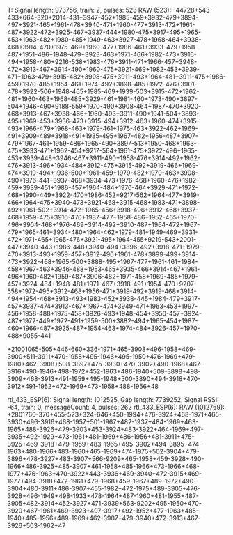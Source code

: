 


T: Signal length: 973756, train: 2, pulses: 523
RAW (523): -44728+543-433+664-320+2014-431+3947-452+1985-459+3932-479+3894-497+3921-465+1961-478+3940-471+1960-477+3913-472+1961-487+3922-472+3925-467+3937-444+1980-475+3917-495+1965-453+1963-482+1980-485+1949-463+3927-478+1968-464+3938-468+3914-470+1975-469+1960-477+1986-461+3933-479+1958-487+1951-486+1948-479+3923-463+1971-466+1982-473+3916-494+1958-480+9216-538+1983-476+3911-471+1966-457+3948-472+3913-467+3914-490+1960-475+3921-469+1982-453+3939-471+1963-479+3915-482+3908-475+3911-493+1964-481+3911-475+1986-459+1970-485+1954-461+1974-492+3898-485+1972-476+3901-478+3922-506+1948-465+1985-469+1939-503+3915-472+1962-481+1960-463+1968-485+3929-461+1981-460+1973-490+3897-504+1946-490+9188-559+1970-490+3908-464+1987-470+3920-468+3913-467+3938-466+1960-493+3911-490+1941-504+3893-495+1969-453+3936-473+3915-494+3912-463+1960-474+3915-493+1966-479+1968-463+1979-461+1975-463+3922-462+1969-491+3909-489+3918-491+1935-495+1967-482+1956-487+3907-479+1967-461+1959-486+1965-490+3897-513+1950-468+1963-475+3933-471+1962-454+9217-564+1961-475+3922-496+1965-453+3939-448+3946-467+3911-490+1958-476+3914-492+1962-476+3913-496+1934-484+3912-475+3915-492+3919-466+1969-474+3919-494+1936-500+1961-459+1979-482+1970-463+3908-490+1976-441+3937-468+3934-473+1976-468+1960-476+1982-459+3939-451+1986-457+1964-484+1970-464+3929-471+1972-468+1990-449+3922-470+1986-452+9217-562+1964-477+3919-466+1964-475+3940-473+3921-468+3915-468+1983-471+3898-492+1961-502+3914-472+1965-456+3918-496+3912-468+3937-468+1959-475+3916-470+1987-477+1958-486+1952-465+1970-496+3904-468+1976-469+3914-492+3910-487+1964-472+1967-479+1965-461+3934-480+1964-462+1979-481+1949-469+3931-472+1971-465+1965-476+3921-495+1964-455+9219-543+2001-447+3940-443+1986-448+3940-494+3896-492+3918-471+1979-470+3913-493+1959-457+3912-496+1961-478+3899-499+3914-473+3922-468+1965-500+3888-495+1967-477+1961-461+1984-458+1967-463+3946-488+1953-465+3935-466+3914-467+1961-496+1960-482+1959-487+3906-482+1971-458+1969-485+1979-457+3924-484+1948-481+1971-467+3918-491+1954-470+9207-558+1972-495+3912-468+1956-471+3919-492+3919-468+3914-494+1954-468+3913-493+1983-452+3938-445+1984-479+3917-457+3937-474+3913-467+1967-474+3949-471+1963-453+1997-456+1958-488+1975-458+3926-493+1948-454+3950-457+3924-487+1972-449+1972-491+1959-500+3882-494+1965-454+1987-460+1966-487+3925-487+1954-463+1974-484+3926-457+1970-488+9055-441

+21001065-505+446-660+336-1971+465-3908+496-1958+469-3900+511-3911+470-1958+495-1946+495-1950+476-1969+479-1980+462-3908+508-3897+475-3930+470-3902+490-1968+467-3916+490-1946+498-1972+452-1963+486-1940+509-3898+498-3909+468-3913+491-1959+495-1948+500-3890+494-3918+470-3912+491-1952+472-1969+473-1958+488-1956+48

rtl_433_ESP(6): Signal length: 1012525, Gap length: 7739252, Signal RSSI: -64, train: 0, messageCount: 4, pulses: 262
rtl_433_ESP(6): RAW (1012769): +2801760-370+455-523+324-646+450-1994+476-3924+468-1971+465-3930+496-3916+468-1957+501-1967+482-1937+484-1969+463-1965+488-3926+479-3903+453-3924+483-3922+464-1969+497-3935+492-1929+473-1961+481-1969+486-1956+481-3911+475-3925+469-3918+479-1959+483-1965+495-3902+494-3895+474-1963+480-1966+483-1960+465-1969+474-1975+502-3904+479-3896+478-3927+483-3907+566-9209+465-1958+459-3928+490-1966+486-3925+485-3907+461-1958+485-1966+473-1966+468-1977+476-1963+470-3922+443-3936+469-3940+472-3915+469-1977+494-3918+472-1961+479-1968+459-1967+489-1972+490-3904+480-3911+486-3907+455-1982+472-1975+489-3905+476-3928+496-1949+498-1933+478-1964+487-1960+481-1955+487-3905+482-3914+452-3927+471-3939+563-9202+495-1950+470-3920+467-1961+469-3923+497-3917+492-1952+477-1963+485-1940+485-1956+489-1969+462-3907+479-3940+472-3913+467-3926+503-1962+47